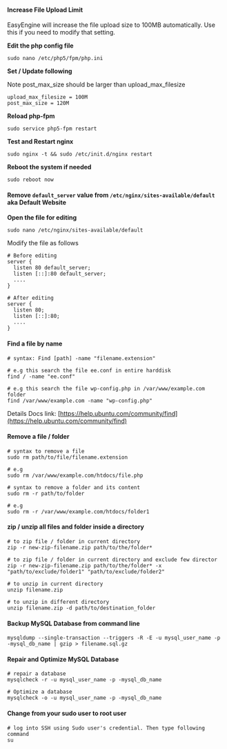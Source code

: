 #### Increase File Upload Limit

EasyEngine will increase the file upload size to 100MB automatically. Use this if you need to modify that setting.

**Edit the php config file**

`sudo nano /etc/php5/fpm/php.ini`

**Set / Update following**

Note post_max_size should be larger than upload_max_filesize

```
upload_max_filesize = 100M
post_max_size = 120M
```

**Reload php-fpm**

`sudo service php5-fpm restart`

**Test and Restart nginx**

`sudo nginx -t && sudo /etc/init.d/nginx restart`

**Reboot the system if needed**

`sudo reboot now`

#### Remove `default_server` value from `/etc/nginx/sites-available/default` aka Default Website

**Open the file for editing**

`sudo nano /etc/nginx/sites-available/default`

Modify the file as follows

```
# Before editing
server {
  listen 80 default_server;
  listen [::]:80 default_server;
  ....
}

# After editing
server {
  listen 80;
  listen [::]:80;
  ....
}
```

#### Find a file by name

```
# syntax: Find [path] -name "filename.extension"

# e.g this search the file ee.conf in entire harddisk
find / -name "ee.conf"

# e.g this search the file wp-config.php in /var/www/example.com folder
find /var/www/example.com -name "wp-config.php"
```

Details Docs link: [https://help.ubuntu.com/community/find](https://help.ubuntu.com/community/find)

#### Remove a file / folder

```
# syntax to remove a file
sudo rm path/to/file/filename.extension

# e.g
sudo rm /var/www/example.com/htdocs/file.php

# syntax to remove a folder and its content
sudo rm -r path/to/folder

# e.g
sudo rm -r /var/www/example.com/htdocs/folder1
```

#### zip / unzip all files and folder inside a directory

```
# to zip file / folder in current directory
zip -r new-zip-filename.zip path/to/the/folder*

# to zip file / folder in current directory and exclude few director
zip -r new-zip-filename.zip path/to/the/folder* -x "path/to/exclude/folder1" "path/to/exclude/folder2"

# to unzip in current directory
unzip filename.zip

# to unzip in different directory
unzip filename.zip -d path/to/destination_folder
```

#### Backup MySQL Database from command line

```
mysqldump --single-transaction --triggers -R -E -u mysql_user_name -p -mysql_db_name | gzip > filename.sql.gz
```

#### Repair and Optimize MySQL Database

```
# repair a database
mysqlcheck -r -u mysql_user_name -p -mysql_db_name

# Optimize a database
mysqlcheck -o -u mysql_user_name -p -mysql_db_name
```

#### Change from your sudo user to root user

```
# log into SSH using Sudo user's credential. Then type following command
su
```
